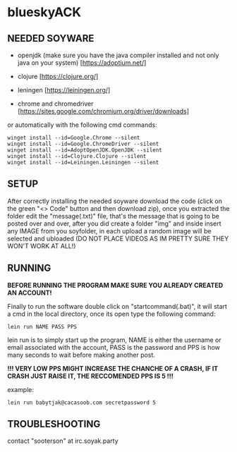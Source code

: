 # blueskyACK
## NEEDED SOYWARE

- openjdk (make sure you have the java compiler installed and not only java on your system) [https://adoptium.net/]

- clojure [https://clojure.org/]

- leningen [https://leiningen.org/]

- chrome and chromedriver [https://sites.google.com/chromium.org/driver/downloads]

or automatically with the following cmd commands:
```
winget install --id=Google.Chrome --silent
winget install --id=Google.ChromeDriver --silent
winget install --id=AdoptOpenJDK.OpenJDK --silent
winget install --id=Clojure.Clojure --silent
winget install --id=Leiningen.Leiningen --silent
```
## SETUP

After correctly installing the needed soyware download the code (click on the green "<> Code" button and then download zip), once you extracted the folder edit the "message(.txt)" file, that's the message that is going to be posted over and over, after you did create a folder "img" and inside insert any IMAGE from you soyfolder, in each upload a random image will be selected and ubloaded (DO NOT PLACE VIDEOS AS IM PRETTY SURE THEY WON'T WORK AT ALL!)

## RUNNING

**BEFORE RUNNING THE PROGRAM MAKE SURE YOU ALREADY CREATED AN ACCOUNT!**

Finally to run the software double click on "startcommand(.bat)", it will start a cmd in the local directory, once its open type the following command:
```
lein run NAME PASS PPS
```
lein run is to simply start up the program, NAME is either the username or email associated with the account, PASS is the password and PPS is how many seconds to wait before making another post.

**!!! VERY LOW PPS MIGHT INCREASE THE CHANCHE OF A CRASH, IF IT CRASH JUST RAISE IT, THE RECCOMENDED PPS IS 5 !!!**

example:
```
lein run babytjak@cacasoob.com secretpassword 5
```
## TROUBLESHOOTING

contact "sooterson" at irc.soyak.party
